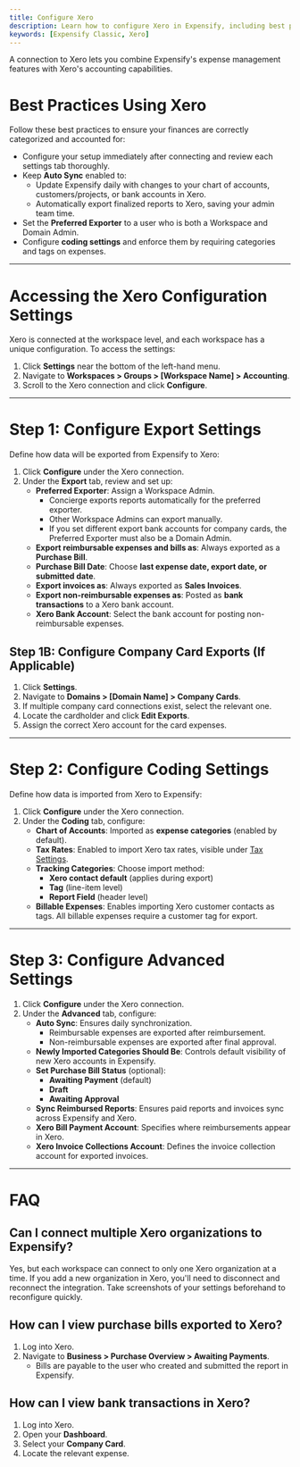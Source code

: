 ```yaml
---
title: Configure Xero
description: Learn how to configure Xero in Expensify, including best practices, export settings, coding configurations, and advanced options.
keywords: [Expensify Classic, Xero]
---
```


<div id="expensify-classic" markdown="1">

A connection to Xero lets you combine Expensify's expense management features with Xero's accounting capabilities. 

# Best Practices Using Xero

Follow these best practices to ensure your finances are correctly categorized and accounted for:

- Configure your setup immediately after connecting and review each settings tab thoroughly.
- Keep **Auto Sync** enabled to:
  - Update Expensify daily with changes to your chart of accounts, customers/projects, or bank accounts in Xero.
  - Automatically export finalized reports to Xero, saving your admin team time.
- Set the **Preferred Exporter** to a user who is both a Workspace and Domain Admin.
- Configure **coding settings** and enforce them by requiring categories and tags on expenses.

---

# Accessing the Xero Configuration Settings

Xero is connected at the workspace level, and each workspace has a unique configuration. To access the settings:

1. Click **Settings** near the bottom of the left-hand menu.
2. Navigate to **Workspaces > Groups > [Workspace Name] > Accounting**.
3. Scroll to the Xero connection and click **Configure**.

---

# Step 1: Configure Export Settings

Define how data will be exported from Expensify to Xero:

1. Click **Configure** under the Xero connection.
2. Under the **Export** tab, review and set up:
   - **Preferred Exporter**: Assign a Workspace Admin.
     - Concierge exports reports automatically for the preferred exporter.
     - Other Workspace Admins can export manually.
     - If you set different export bank accounts for company cards, the Preferred Exporter must also be a Domain Admin.
   - **Export reimbursable expenses and bills as**: Always exported as a **Purchase Bill**.
   - **Purchase Bill Date**: Choose **last expense date, export date, or submitted date**.
   - **Export invoices as**: Always exported as **Sales Invoices**.
   - **Export non-reimbursable expenses as**: Posted as **bank transactions** to a Xero bank account.
   - **Xero Bank Account**: Select the bank account for posting non-reimbursable expenses.

## Step 1B: Configure Company Card Exports (If Applicable)

1. Click **Settings**.
2. Navigate to **Domains > [Domain Name] > Company Cards**.
3. If multiple company card connections exist, select the relevant one.
4. Locate the cardholder and click **Edit Exports**.
5. Assign the correct Xero account for the card expenses.

---

# Step 2: Configure Coding Settings

Define how data is imported from Xero to Expensify:

1. Click **Configure** under the Xero connection.
2. Under the **Coding** tab, configure:
   - **Chart of Accounts**: Imported as **expense categories** (enabled by default).
   - **Tax Rates**: Enabled to import Xero tax rates, visible under [Tax Settings](https://expensify.com/policy?param=%7B%22policyID%22:%22B936DE4542E9E78B%22%7D#tax).
   - **Tracking Categories**: Choose import method:
     - **Xero contact default** (applies during export)
     - **Tag** (line-item level)
     - **Report Field** (header level)
   - **Billable Expenses**: Enables importing Xero customer contacts as tags. All billable expenses require a customer tag for export.

---

# Step 3: Configure Advanced Settings

1. Click **Configure** under the Xero connection.
2. Under the **Advanced** tab, configure:
   - **Auto Sync**: Ensures daily synchronization.
     - Reimbursable expenses are exported after reimbursement.
     - Non-reimbursable expenses are exported after final approval.
   - **Newly Imported Categories Should Be**: Controls default visibility of new Xero accounts in Expensify.
   - **Set Purchase Bill Status** (optional):
     - **Awaiting Payment** (default)
     - **Draft**
     - **Awaiting Approval**
   - **Sync Reimbursed Reports**: Ensures paid reports and invoices sync across Expensify and Xero.
   - **Xero Bill Payment Account**: Specifies where reimbursements appear in Xero.
   - **Xero Invoice Collections Account**: Defines the invoice collection account for exported invoices.

---

# FAQ

## Can I connect multiple Xero organizations to Expensify?

Yes, but each workspace can connect to only one Xero organization at a time. If you add a new organization in Xero, you'll need to disconnect and reconnect the integration. Take screenshots of your settings beforehand to reconfigure quickly.

## How can I view purchase bills exported to Xero?

1. Log into Xero.
2. Navigate to **Business > Purchase Overview > Awaiting Payments**.
   - Bills are payable to the user who created and submitted the report in Expensify.

## How can I view bank transactions in Xero?

1. Log into Xero.
2. Open your **Dashboard**.
3. Select your **Company Card**.
4. Locate the relevant expense.

</div>

